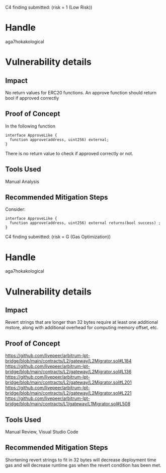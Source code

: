 C4 finding submitted: (risk = 1 (Low Risk))

# Handle

aga7hokakological


# Vulnerability details

## Impact
No return values for ERC20 functions. An approve function should return bool if approved correctly

## Proof of Concept
In the following function
```
interface ApproveLike {
  function approve(address, uint256) external;
}
```
There is no return value to check if approved correctly or not.

## Tools Used
Manual Analysis

## Recommended Mitigation Steps
Consider:
```
interface ApproveLike {
  function approve(address, uint256) external returns(bool success) ;
}
```


C4 finding submitted: (risk = G (Gas Optimization))

# Handle

aga7hokakological


# Vulnerability details

## Impact
Revert strings that are longer than 32 bytes require at least one additional mstore, along with additional overhead for computing memory offset, etc.

## Proof of Concept
https://github.com/livepeer/arbitrum-lpt-bridge/blob/main/contracts/L2/gateway/L2Migrator.sol#L184
https://github.com/livepeer/arbitrum-lpt-bridge/blob/main/contracts/L2/gateway/L2Migrator.sol#L136
https://github.com/livepeer/arbitrum-lpt-bridge/blob/main/contracts/L2/gateway/L2Migrator.sol#L201
https://github.com/livepeer/arbitrum-lpt-bridge/blob/main/contracts/L2/gateway/L2Migrator.sol#L221
https://github.com/livepeer/arbitrum-lpt-bridge/blob/main/contracts/L1/gateway/L1Migrator.sol#L508

## Tools Used
Manual Review, Visual Studio Code

## Recommended Mitigation Steps
Shortening revert strings to fit in 32 bytes will decrease deployment time gas and will decrease runtime gas when the revert condition has been met.
